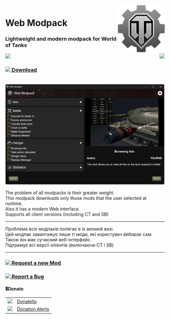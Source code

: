 <img src="github/favicon.png" align="right" height="148">

# Web Modpack
### Lightweight and modern modpack for World of Tanks

<p align="right">
    <img align="left" src="https://shields.io/badge/version-0.5.2-blue">
    <a href="#donate"><img src="https://shields.io/badge/💲-Support_the_Project-2ea043"></a>
</p>

### <a href="https://github.com/SuperZombi/wot-modpack/releases/latest/download/Web.Modpack.exe"><img src="https://github.com/user-attachments/assets/2a418b60-b0a1-462d-afc3-0270ba5c0e83" height="26" align=top> Download</a>

<br>
<img src="github/images/preview.png" width="700">

The problem of all modpacks is their greater weight.<br>
This modpack downloads only those mods that the user selected at runtime.<br>
Also it has a modern Web interface.<br>
Supports all client versions (including CT and SB)

<hr>

Проблема всіх модпаків полягає в їх великій вазі.<br>
Цей модпак завантажує лише ті моди, які користувач вибирає сам.<br>
Також він має сучасний веб-інтерфейс.<br>
Підтримує всі версії клієнтів (включаючи CT і SB)

<hr>

### <a href="https://github.com/SuperZombi/wot-modpack/issues/new?template=1-mod-suggestion.yml"><img src="https://github.com/user-attachments/assets/998c0c5f-bae6-4d76-adba-fc94ea70350d" height="26" align=top> Request a new Mod</a>

### <a href="https://github.com/SuperZombi/wot-modpack/issues/new?template=3-bug-report.yml"><img src="https://github.com/user-attachments/assets/322af33a-dcd0-4e59-8a0e-61e10edbc09f" height="26" align=top> Report a Bug</a>

#### 💲Donate
<table>
  <tr>
    <td>
       <img width="18px" src="https://www.google.com/s2/favicons?domain=https://donatello.to&sz=256">
    </td>
    <td>
      <a href="https://donatello.to/super_zombi">Donatello</a>
    </td>
  </tr>
  <tr>
    <td>
       <img width="18px" src="https://www.google.com/s2/favicons?domain=https://www.donationalerts.com&sz=256">
    </td>
    <td>
      <a href="https://www.donationalerts.com/r/super_zombi">Donation Alerts</a>
    </td>
  </tr>
</table>
